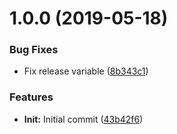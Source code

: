 # 1.0.0 (2019-05-18)


### Bug Fixes

* Fix release variable ([8b343c1](https://github.com/cblanc/semantic-release/commit/8b343c1))


### Features

* **Init:** Initial commit ([43b42f6](https://github.com/cblanc/semantic-release/commit/43b42f6))
